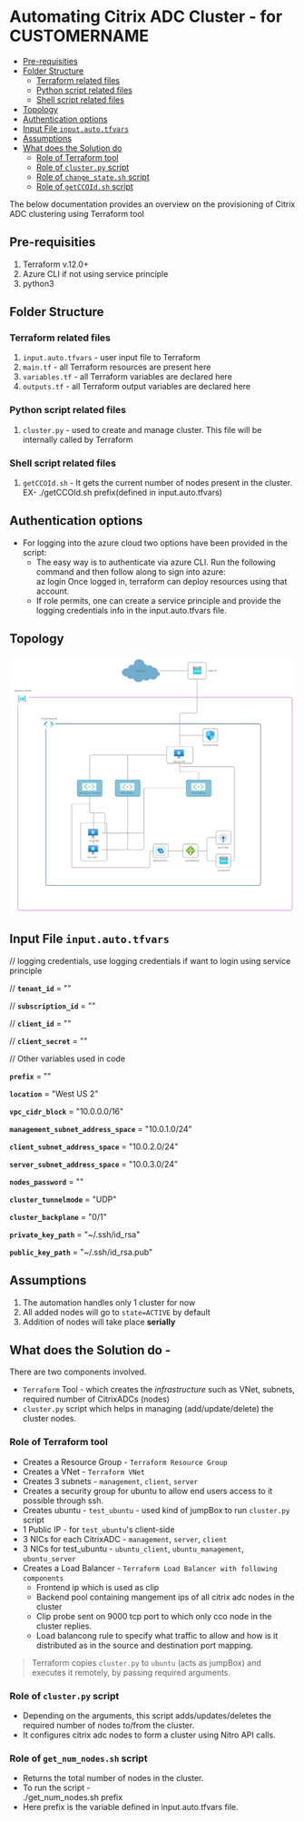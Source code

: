 # Automating Citrix ADC Cluster - for CUSTOMERNAME
- [Pre-requisities](#pre-requisities)
- [Folder Structure](#folder-structure)
  * [Terraform related files](#terraform-related-files)
  * [Python script related files](#python-script-related-files)
  * [Shell script related files](#shell-script-related-files)
- [Topology](#topology)
- [Authentication options](#Authentication-options)
- [Input File `input.auto.tfvars`](#input-file-inputautotfvars)
- [Assumptions](#assumptions)
- [What does the Solution do](#what-does-the-solution-do)
  * [Role of Terraform tool](#role-of-terraform-tool)
  * [Role of `cluster.py` script](#role-of-clusterpy-script)
  * [Role of `change_state.sh` script](#role-of-change_statesh-script)
  * [Role of `getCCOId.sh` script](#role-of-getCCOIdsh-script)

The below documentation provides an overview on the provisioning of Citrix ADC clustering using Terraform tool

## Pre-requisities
1. Terraform v.12.0+
2. Azure CLI if not using service principle
3. python3


## Folder Structure
### Terraform related files
1. `input.auto.tfvars` - user input file to Terraform
2. `main.tf` - all Terraform resources are present here
3. `variables.tf` - all Terraform variables are declared here
4. `outputs.tf` - all Terraform output variables are declared here

### Python script related files
1. `cluster.py` - used to create and manage cluster. This file will be internally called by Terraform

### Shell script related files
1. `getCCOId.sh` - It gets the current number of nodes present in the cluster. <br>
    EX- ./getCCOId.sh prefix(defined in input.auto.tfvars)
    
## Authentication options
- For logging into the azure cloud two options have been provided in the script:
  * The easy way is to authenticate via azure CLI. Run the following command and then follow along to sign into azure: <br>
    az login
    Once logged in, terraform can deploy resources using that account.
  * If role permits, one can create a service principle and provide the logging credentials info in the input.auto.tfvars file.
    
## Topology
![Image of Cluster Topology](cluster-topology2.png)

## Input File `input.auto.tfvars`

// logging credentials, use logging credentials if want to login using service principle

// **`tenant_id`**                       = ""

// **`subscription_id`**                 = ""

// **`client_id`**                       = ""

// **`client_secret`**                   = ""

// Other variables used in code

**`prefix`**                          = ""

**`location`**                        = "West US 2"

**`vpc_cidr_block`**                  = "10.0.0.0/16"

**`management_subnet_address_space`**    = "10.0.1.0/24"

**`client_subnet_address_space`**        = "10.0.2.0/24"

**`server_subnet_address_space`**        = "10.0.3.0/24"

**`nodes_password`**                  = ""

**`cluster_tunnelmode`**              = "UDP"

**`cluster_backplane`**               = "0/1"

**`private_key_path`**                = "~/.ssh/id_rsa"

**`public_key_path`**                 = "~/.ssh/id_rsa.pub"



## Assumptions
1. The automation handles only 1 cluster for now
2. All added nodes will go to `state=ACTIVE` by default
3. Addition of nodes will take place **serially**

## What does the Solution do -
There are two components involved.
- `Terraform` Tool - which creates the *infrastructure* such as VNet, subnets, required number of CitrixADCs (nodes)
- `cluster.py` script which helps in managing (add/update/delete) the cluster nodes. 

### Role of Terraform tool
- Creates a Resource Group - `Terraform Resource Group`
- Creates a VNet - `Terraform VNet`
- Creates 3 subnets - `management`, `client`, `server`
- Creates a security group for ubuntu to allow end users access to it possible through ssh.
- Creates ubuntu - `test_ubuntu` - used kind of jumpBox to run `cluster.py` script
- 1 Public IP - for `test_ubuntu`'s client-side
- 3 NICs for each CitrixADC - `management`, `server`, `client`
- 3 NICs for test_ubuntu - `ubuntu_client`, `ubuntu_management`, `ubuntu_server`
- Creates a Load Balancer - `Terraform Load Balancer with following components`
  * Frontend ip which is used as clip
  * Backend pool containing mangement ips of all citrix adc nodes in the cluster
  * Clip probe sent on 9000 tcp port to which only cco node in the cluster replies.
  * Load balancong rule to specify what traffic to allow and how is it distributed as in the source and destination port mapping.
> Terraform copies `cluster.py` to `ubuntu` (acts as jumpBox) and executes it remotely, by passing required arguments.

### Role of `cluster.py` script
- Depending on the arguments, this script adds/updates/deletes the required number of nodes to/from the cluster.
-  It configures citrix adc nodes to form a cluster using Nitro API calls.

### Role of `get_num_nodes.sh` script
- Returns the total number of nodes in the cluster.
- To run the script - <br> 
 ./get_num_nodes.sh prefix
- Here prefix is the variable defined in input.auto.tfvars file.
